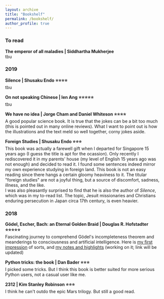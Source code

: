 ```yaml
---
layout: archive
title: "Bookshelf"
permalink: /bookshelf/
author_profile: true
---
```

### To read
**The emperor of all maladies \| Siddhartha Mukherjee**  
tbu

### 2019
**Silence \| Shusaku Endo :star::star::star::star:**  
tbu

**On not speaking Chinese \| Ien Ang :star::star::star::star::star:**  
tbu

**We have no idea \| Jorge Cham and Daniel Whiteson :star::star::star::star:**  
A good popular science book. It is true that the jokes can be a bit too much (this is pointed out in many online reviews). What I want to point out is how the illustrations and the text meld so well together, corny jokes aside.

**Foreign Studies \| Shusaku Endo :star::star::star:**  
This book was actually a farewell gift when I departed for Singapore 15 years ago (I guess the title is apt for the ocassion). Only recently I rediscovered it in my parents' house (my level of English 15 years ago was not enough) and decided to read it. I found some sentences indeed mirror my own experience studying in foreign land. This book is not an easy reading since there hangs a certain gloomy heaviness to it. The titular "foreign studies" are not a joyful thing, but a source of discomfort, sadness, illness, and the like.   
I was also pleasantly surprised to find that he is also the author of _Silence_, which was in my to-read list. The topic, Jesuit missionaries and Christians enduring persecution in Japan circa 17th century, is even heavier.

### 2018
**Gödel, Escher, Bach: an Eternal Golden Braid \| Douglas R. Hofstadter :star::star::star::star::star:**  
Fascinating journey to comprehend Gödel's incompleteness theorem and meanderings to consciousness and artificial intelligence. Here is [my first impression](https://yossadh.github.io/posts/2018/12/revisiting-godel/) of sorts, and [my notes and highlights](link) (working on it; link will be updated)

**Python tricks: the book \| Dan Bader :star::star::star:**  
I picked some tricks. But I think this book is better suited for more serious Python users, not a casual user like me.   

**2312 \| Kim Stanley Robinson :star::star::star:**  
I think he can't outdo the epic Mars trilogy. But still a good read.
